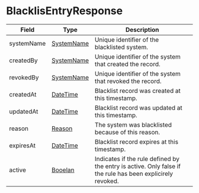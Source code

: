# BlacklisEntryResponse

Field | Type | Description
--- | --- | --- 
systemName | [SystemName](../primitives.md#systemname) | Unique identifier of the blacklisted system.
createdBy | [SystemName](../primitives.md#systemname) | Unique identifier of the system that created the record.
revokedBy | [SystemName](../primitives.md#systemname) | Unique identifier of the system that revoked the record.
createdAt | [DateTime](../primitives.md#datetime) | Blacklist record was created at this timestamp.
updatedAt | [DateTime](../primitives.md#datetime) | Blacklist record was updated at this timestamp.
reason | [Reason](../primitives.md#reason) | The system was blacklisted because of this reason.
expiresAt | [DateTime](../primitives.md#datetime) | Blacklist record expires at this timestamp.
active | [Booelan](../primitives.md#boolean) | Indicates if the rule defined by the entry is active. Only false if the rule has been explicirely revoked.